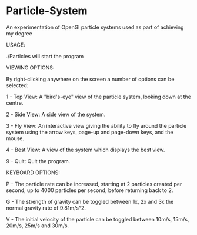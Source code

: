 # Particle-System
An experimentation of OpenGl particle systems used as part of achieving my degree

USAGE:

./Particles will start the program 

VIEWING OPTIONS:

By right-clicking anywhere on the screen a number of options can be selected:

1 - Top View: A "bird's-eye" view of the particle system, looking down at the centre.

2 - Side View: A side view of the system.

3 - Fly View: An interactive view giving the ability to fly around the particle system using the arrow keys, page-up and page-down keys, and the mouse.

4 - Best View: A view of the system which displays the best view.

9 - Quit: Quit the program.

KEYBOARD OPTIONS:

P - The particle rate can be increased, starting at 2 particles created per second, up to 4000 particles per second, before returning back to 2.

G - The strength of gravity can be toggled between 1x, 2x and 3x the normal gravity rate of 9.81m/s^2.

V - The initial velocity of the particle can be toggled between 10m/s, 15m/s, 20m/s, 25m/s and 30m/s.
